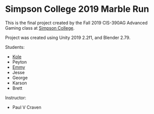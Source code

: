 Simpson College 2019 Marble Run
===============================

This is the final project created by the Fall 2019 CIS-390AG Advanced Gaming class at [Simpson College](https://simpson.edu/).

Project was created using Unity 2019 2.2f1, and Blender 2.79.

Students:

* [Kole](https://github.com/KoleHicok)
* Peyton
* [Emmy](https://github.com/emmyF18) 
* Jesse
* George
* Karson
* Brett

Instructor:

* Paul V Craven
